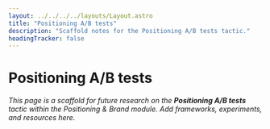 ```yaml
---
layout: ../../../../layouts/Layout.astro
title: "Positioning A/B tests"
description: "Scaffold notes for the Positioning A/B tests tactic."
headingTracker: false
---
```

# Positioning A/B tests

_This page is a scaffold for future research on the **Positioning A/B tests** tactic within the Positioning & Brand module. Add frameworks, experiments, and resources here._
